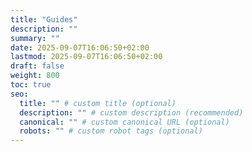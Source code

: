 ```yaml
---
title: "Guides"
description: ""
summary: ""
date: 2025-09-07T16:06:50+02:00
lastmod: 2025-09-07T16:06:50+02:00
draft: false
weight: 800
toc: true
seo:
  title: "" # custom title (optional)
  description: "" # custom description (recommended)
  canonical: "" # custom canonical URL (optional)
  robots: "" # custom robot tags (optional)
---
```

